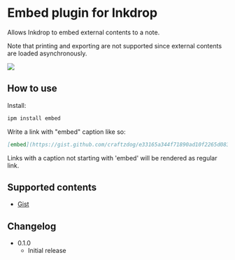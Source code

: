 # Embed plugin for Inkdrop

Allows Inkdrop to embed external contents to a note.

Note that printing and exporting are not supported since external contents are loaded asynchronously.

![](https://github.com/inkdropapp/inkdrop-embed/raw/master/docs/screenshot.png)

## How to use

Install:

```sh
ipm install embed
```

Write a link with "embed" caption like so:

```markdown
[embed](https://gist.github.com/craftzdog/e33165a344f71890ad10f2265d083e44)
```

Links with a caption not starting with 'embed' will be rendered as regular link.

## Supported contents

- [Gist](https://gist.github.com/)

## Changelog

- 0.1.0
  - Initial release
